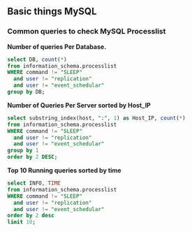## Basic things MySQL


### Common queries to check MySQL Processlist

**Number of queries Per Database.**

~~~~sql
select DB, count(*)
from information_schema.processlist
WHERE command != "SLEEP"
  and user != "replication"
  and user != "event_schedular"
group by DB;
~~~~

**Number of Queries Per Server sorted by Host_IP**

~~~~sql
select substring_index(host, ":", 1) as Host_IP, count(*)
from information_schema.processlist
WHERE command != "SLEEP"
  and user != "replication"
  and user != "event_schedular"
group by 1
order by 2 DESC;
~~~~

**Top 10 Running queries sorted by time**

~~~~sql
select INFO, TIME
from information_schema.processlist
WHERE command != "SLEEP"
  and user != "replication"
  and user != "event_schedular"
order by 2 desc
limit 10;
~~~~
